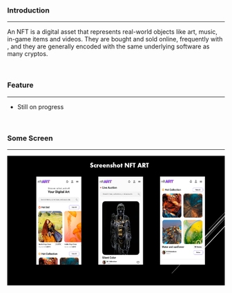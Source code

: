 <h3 id="item-description__introduction">Introduction</h3>
<hr />
<p>An NFT is a digital asset that represents real-world objects like art, music, in-game items and videos. They are bought and sold online, frequently with , and they are generally encoded with the same underlying software as many cryptos.</p>
<p>&nbsp;</p>
<h3 id="item-description__feature">Feature</h3>
<hr />
<ul>
<li>Still on progress</li>
</ul>
<p>&nbsp;</p>
<h3 id="item-description__some-screen">Some Screen</h3>
<hr />
<p style="text-align: center;"><img src="https://github.com/hafizzafarahmad/nftapps/blob/master/assets/docs/ss1.PNG?raw=true" alt="" width="520" height="300" /></p>
<p style="text-align: center;">&nbsp;</p>
